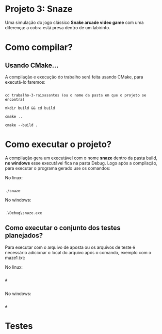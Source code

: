 # Projeto 3: Snaze

Uma simulação do jogo clássico __Snake arcade video game__ com uma diferença: a cobra está presa dentro de um labirinto.

# Como compilar?

## Usando CMake...
A compilação e execução do trabalho será feita usando CMake, para executá-lo faremos:

  

```

cd trabalho-3-raixasantos (ou o nome da pasta em que o projeto se encontra)

mkdir build && cd build

cmake ..

cmake --build .

```

  

# Como executar o projeto?

A compilação gera um executável com o nome __snaze__ dentro da pasta build, __no windows__ esse executável fica na pasta Debug. Logo após a compilação, para executar o programa gerado use os comandos:

  

No linux:

```

./snaze

```

No windows:

```

.\Debug\snaze.exe

```

  

## Como executar o conjunto dos testes planejados?

Para executar com o arquivo de aposta ou os arquivos de teste é necessário adicionar o local do arquivo após o comando, exemplo com o maze1.txt:

  

No linux:

```

#


```

No windows:

```

# 

```

# Testes  
